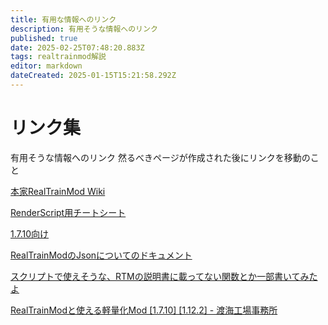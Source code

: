 ```yaml
---
title: 有用な情報へのリンク
description: 有用そうな情報へのリンク
published: true
date: 2025-02-25T07:48:20.883Z
tags: realtrainmod解説
editor: markdown
dateCreated: 2025-01-15T15:21:58.292Z
---
```


# リンク集
有用そうな情報へのリンク
然るべきページが作成された後にリンクを移動のこと

[本家RealTrainMod Wiki](https://gamerch.com/realtrainmod/)

[RenderScript用チートシート](https://gist.github.com/Kai-Z-JP/2edadce21011125d6465ed6401ac4842)

[1.7.10向け](https://gist.github.com/Kai-Z-JP/0dd0cba11592305cdbf859311718f43f)

[RealTrainModのJsonについてのドキュメント](https://akikawaken.github.io/RTM/Docs/json.html)

[スクリプトで使えそうな、RTMの説明書に載ってない関数とか一部書いてみたよ](https://x.com/hi03_s/status/1044613004644376577)

[RealTrainModと使える軽量化Mod [1.7.10] [1.12.2] - 渡海工場事務所](https://madoha-4862.hatenablog.jp/entry/2024/09/11/231348)